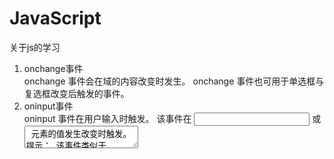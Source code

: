 # JavaScript
关于js的学习
1. onchange事件  <br />
onchange 事件会在域的内容改变时发生。
onchange 事件也可用于单选框与复选框改变后触发的事件。
2. oninput事件   <br />
oninput 事件在用户输入时触发。
该事件在 <input> 或 <textarea> 元素的值发生改变时触发。
提示： 该事件类似于 onchange 事件。不同之处在于 oninput 事件在元素值发生变化是立即触发， onchange 在元素失去焦点时触发。另外一点不同是 onchange 事件也可以作用于 <keygen> 和 <select> 元素。
### js正则表达式 
 * 对象属性：global ignoreCase mulitiline lastIndex(当前匹配结果的下一个字符) source
  * 双字节：\x00-xff   汉字：\u4e00-\u9fa5  str.replace(/ /g,xx)表示以xx替代

